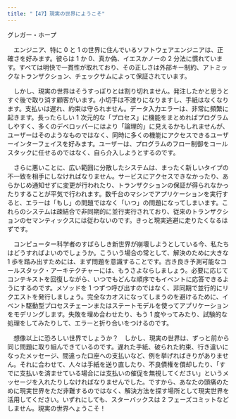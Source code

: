 ```yaml
---
title: "【47】現実の世界にようこそ"
---
```



グレガー・ホープ


　エンジニア、特に 0 と 1 の世界に住んでいるソフトウェアエンジニアは、正確さを好みます。彼らは 1 か 0、真か偽、イエスかノーの 2 分法に慣れています。すべては明快で一貫性が取れており、その正しさは外部キー制約、アトミックなトランザクション、チェックサムによって保証されています。

　しかし、現実の世界はそうすっぽりとは割り切れません。発注したかと思うとすぐ後で取り消す顧客がいます。小切手は不渡りになりますし、手紙はなくなります。支払いは遅れ、約束は守られません。データ入力エラーは、非常に頻繁に起きます。長ったらしい 1 次元的な「プロセス」に機能をまとめればプログラムしやすく、多くのデベロッパーにはより「論理的」に見えるかもしれませんが、ユーザーはそのようなものではなく、同時に多くの機能にアクセスできるユーザーインターフェイスを好みます。ユーザーは、プログラムのフロー制御をコールスタックに任せるのではなく、自ら介入しようとするのです。

　さらに悪いことに、広い範囲に分散したシステムは、まったく新しいタイプの不一致を相手にしなければなりません。サービスにアクセスできなかったり、あらかじめ通知せずに変更が行われたり、トランザクションの保証が得られなかったりすることが平気で行われます。数千台のマシンでアプリケーションを実行すると、エラーは「もし」の問題ではなく「いつ」の問題になってしまいます。これらのシステムは疎結合で非同期的に並行実行されており、従来のトランザクションのセマンティックスには従わないのです。きっと現実逃避に走りたくなるはずです。

　コンピューター科学者のすばらしき新世界が崩壊しようとしている今、私たちはどうすればよいのでしょうか。こういう場合の常として、解決のために大きな 1 歩を踏み出すためには、まず問題を意識することです。古き良き予測可能なコールスタック・アーキテクチャーには、もうさよならしましょう。必要に応じてコンテキストを回復しながら、いつでもどんな順序でもイベントに応答できるようにするのです。メソッドを 1 つずつ呼び出すのではなく、非同期で並行的にリクエストを発行しましょう。完全なカオスになってしまうのを避けるために、イベント駆動型プロセスチェーンまたはステートモデルを使ってアプリケーションをモデリングします。失敗を埋め合わせたり、もう 1 度やってみたり、試験的な処理をしてみたりして、エラーと折り合いをつけるのです。

　想像以上に恐ろしい世界でしょうか？　しかし、現実の世界は、ずっと前から同じ問題に取り組んできているのです。遅れた手紙、破られた約束、行き違いになったメッセージ、間違った口座への支払いなど、例を挙げればきりがありません。それに合わせて、人々は手紙を送り直したり、不良債権を償却したり、「すでに支払いを済ませている場合には支払いの催促を無視してください」というメッセージを入れたりしなければなりませんでした。ですから、あなたの頭痛のために現実世界をただ非難するのではなく、解決方法を探す場所として現実世界を活用してください。いずれにしても、スターバックスは 2 フェーズコミットなどしません。現実の世界へょうこそ！
